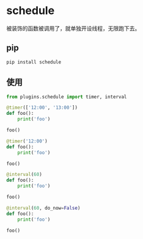 
# schedule

被装饰的函数被调用了，就单独开设线程，无限跑下去。

## pip
    
```shell
pip install schedule
```

## 使用

```python
from plugins.schedule import timer, interval
```
```python
@timer(['12:00', '13:00'])
def foo():
    print('foo')

foo()
```

```python
@timer('12:00')
def foo():
    print('foo')

foo()
```

```python
@interval(60)
def foo():
    print('foo')

foo()
```
    
```python
@interval(60, do_now=False)
def foo():
    print('foo')

foo()
```